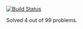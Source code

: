 [![Build Status](https://travis-ci.org/arnavroy/99-scala-problems.svg?branch=master)](https://travis-ci.org/arnavroy/99-scala-problems)

Solved 4 out of 99 problems.
